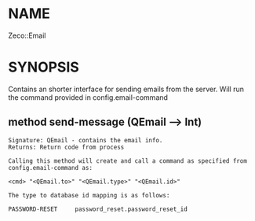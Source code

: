 NAME
====

Zeco::Email

SYNOPSIS
========

Contains an shorter interface for sending emails from the server. Will run the command provided in config.email-command

method send-message (QEmail --> Int)
------------------------------------

    Signature: QEmail - contains the email info.
    Returns: Return code from process

    Calling this method will create and call a command as specified from
    config.email-command as:

    <cmd> "<QEmail.to>" "<QEmail.type>" "<QEmail.id>"

    The type to database id mapping is as follows:

    PASSWORD-RESET     password_reset.password_reset_id

